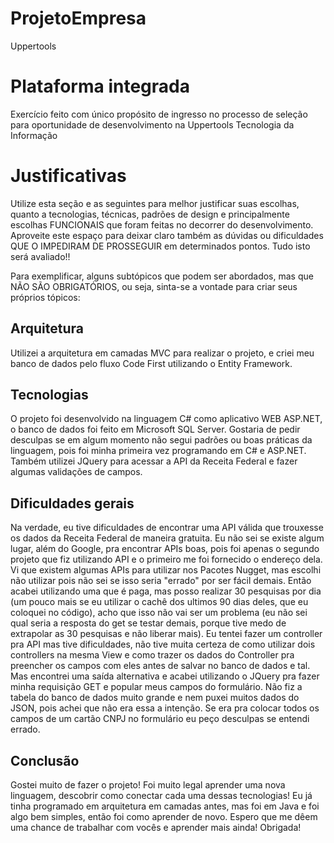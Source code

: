 # ProjetoEmpresa
Uppertools

# Plataforma integrada

Exercício feito com único propósito de ingresso no processo de seleção para oportunidade de desenvolvimento na Uppertools Tecnologia da Informação


# Justificativas

Utilize esta seção e as seguintes para melhor justificar suas escolhas, quanto a tecnologias, técnicas, padrões de design e principalmente escolhas FUNCIONAIS que foram feitas no decorrer do desenvolvimento.
Aproveite este espaço para deixar claro também as dúvidas ou dificuldades QUE O IMPEDIRAM DE PROSSEGUIR em determinados pontos.
Tudo isto será avaliado!!

Para exemplificar, alguns subtópicos que podem ser abordados, mas que NÃO SÃO OBRIGATÓRIOS, ou seja, sinta-se a vontade para criar seus próprios tópicos:

## Arquitetura

Utilizei a arquitetura em camadas MVC para realizar o projeto, e criei meu banco de dados pelo fluxo Code First utilizando o Entity Framework.

## Tecnologias

O projeto foi desenvolvido na linguagem C# como aplicativo WEB ASP.NET, o banco de dados foi feito em Microsoft SQL Server. 
Gostaria de pedir desculpas se em algum momento não segui padrões ou boas práticas da linguagem, pois foi minha primeira vez programando em C# e ASP.NET.
Também utilizei JQuery para acessar a API da Receita Federal e fazer algumas validações de campos.

## Dificuldades gerais

Na verdade, eu tive dificuldades de encontrar uma API válida que trouxesse os dados da Receita Federal de maneira gratuita.
Eu não sei se existe algum lugar, além do Google, pra encontrar APIs boas, pois foi apenas o segundo projeto que fiz utilizando API e o primeiro me foi fornecido o endereço dela. 
Vi que existem algumas APIs para utilizar nos Pacotes Nugget, mas escolhi não utilizar pois não sei se isso seria "errado" por ser fácil demais. Então acabei utilizando uma que é paga, mas posso realizar 30 pesquisas por dia (um pouco mais se eu utilizar o cachê dos ultimos 90 dias deles, que eu coloquei no código), acho que isso não vai ser um problema (eu não sei qual seria a resposta do get se testar demais, porque tive medo de extrapolar as 30 pesquisas e não liberar mais).
Eu tentei fazer um controller pra API mas tive dificuldades, não tive muita certeza de como utilizar dois controllers na mesma View e como trazer os dados do Controller pra preencher os campos com eles antes de salvar no banco de dados e tal. 
Mas encontrei uma saída alternativa e acabei utilizando o JQuery pra fazer minha requisição GET e popular meus campos do formulário.
Não fiz a tabela do banco de dados muito grande e nem puxei muitos dados do JSON, pois achei que não era essa a intenção. Se era pra colocar todos os campos de um cartão CNPJ no formulário eu peço desculpas se entendi errado.

## Conclusão

Gostei muito de fazer o projeto! Foi muito legal aprender uma nova linguagem, descobrir como conectar cada uma dessas tecnologias!
Eu já tinha programado em arquitetura em camadas antes, mas foi em Java e foi algo bem simples, então foi como aprender de novo. 
Espero que me dêem uma chance de trabalhar com vocês e aprender mais ainda! 
Obrigada!
